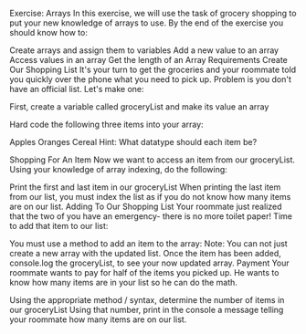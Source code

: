 Exercise: Arrays
In this exercise, we will use the task of grocery shopping to put your new knowledge of arrays to use. By the end of the exercise you should know how to:

Create arrays and assign them to variables
Add a new value to an array
Access values in an array
Get the length of an Array
Requirements
Create Our Shopping List
It's your turn to get the groceries and your roommate told you quickly over the phone what you need to pick up. Problem is you don't have an official list. Let's make one:

First, create a variable called groceryList and make its value an array

Hard code the following three items into your array:

Apples
Oranges
Cereal
Hint: What datatype should each item be?

Shopping For An Item
Now we want to access an item from our groceryList. Using your knowledge of array indexing, do the following:

Print the first and last item in our groceryList
When printing the last item from our list, you must index the list as if you do not know how many items are on our list.
Adding To Our Shopping List
Your roommate just realized that the two of you have an emergency- there is no more toilet paper! Time to add that item to our list:

You must use a method to add an item to the array:
Note: You can not just create a new array with the updated list.
Once the item has been added, console.log the groceryList, to see your now updated array.
Payment
Your roommate wants to pay for half of the items you picked up. He wants to know how many items are in your list so he can do the math.

Using the appropriate method / syntax, determine the number of items in our groceryList
Using that number, print in the console a message telling your roommate how many items are on our list.
